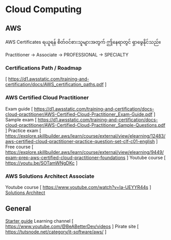 # Cloud Computing

## AWS

AWS Certificates ရယူရန် စိတ်၀င်စားသူများအတွက် ဤနေရာတွင် ရှာဖွေနိုင်သည်။

Practitioner -> Associate -> PROFESSIONAL -> SPECIALTY

### Certifications Path / Roadmap

[ https://d1.awsstatic.com/training-and-certification/docs/AWS_certification_paths.pdf ]

### AWS Certified Cloud Practitioner

Exam guide [ https://d1.awsstatic.com/training-and-certification/docs-cloud-practitioner/AWS-Certified-Cloud-Practitioner_Exam-Guide.pdf ]
Sample exam [ https://d1.awsstatic.com/training-and-certification/docs-cloud-practitioner/AWS-Certified-Cloud-Practitioner_Sample-Questions.pdf ]
Practice exam [ https://explore.skillbuilder.aws/learn/course/external/view/elearning/12483/aws-certified-cloud-practitioner-practice-question-set-clf-c01-english ]
Free course [ https://explore.skillbuilder.aws/learn/course/external/view/elearning/9449/exam-prep-aws-certified-cloud-practitioner-foundations ]
Youtube course [ https://youtu.be/SOTamWNgDKc ]

### AWS Solutions Architect Associate

Youtube course [ https://www.youtube.com/watch?v=Ia-UEYYR44s ]
[Solutions Architect](Solution_Architect_PDF.pdf)


## General

[Starter guide](A_Starters_Guide_To_Serverless_on_AWS.pdf)
Learning channel [ https://www.youtube.com/@BeABetterDev/videos ]
Pirate site [ https://tutsnode.net/category/it-software/aws/ ]